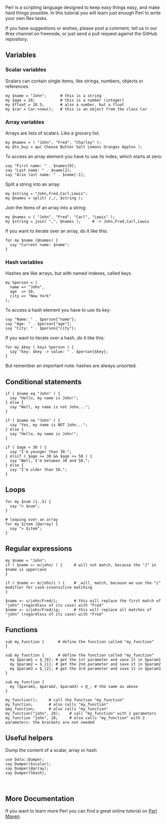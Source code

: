 Perl is a scripting language designed to keep easy things easy, and make hard things possible. In this tutorial you will learn just enough Perl to write your own Rex tasks.

If you have suggestions or wishes, please post a comment, tell us in our \#rex channel on freenode, or just send a pull request against the GitHub repository.

Variables
---------

### Scalar variables

Scalars can contain single items, like strings, numbers, objects or references.

    my $name = "John";      # this is a string
    my $age = 28;           # this is a number (integer)
    my $float = 28.5;       # also a number, but a float
    my $car = Car->new();   # this is an object from the class Car

### Array variables

Arrays are lists of scalars. Like a grocery list.

    my @names = ( "John", "Fred", "Charley" );
    my @to_buy = qw( Cheese Butter Salt Lemons Oranges Apples );

To access an array element you have to use its index, which starts at zero:

    say "First name: " . $names[0];
    say "Last name: " . $name[2];
    say "Also last name: " . $name[-1];

Split a string into an array:

    my $string = "John,Fred,Carl,Lewis";
    my @names = split( /,/, $string );

Join the items of an array into a string:

    my @names = ( "John", "Fred", "Carl", "Lewis" );
    my $string = join( ",", @names );     # -> John,Fred,Carl,Lewis

If you want to iterate over an array, do it like this:

    for my $name (@names) {
      say "Current name: $name";
    }

### Hash variables

Hashes are like arrays, but with named indexes, called keys.

    my %person = (
      name => "John",
      age  => 28,
      city => "New York"
    );

To access a hash element you have to use its key:

    say "Name: " . $person{"name"};
    say "Age: " . $person{"age"};
    say "City: " . $person{"city"};

If you want to iterate over a hash, do it like this:

    for my $key ( keys %person ) {
      say "key: $key -> value: " . $person{$key};
    }

But remember an important note: hashes are always unsorted.

Conditional statements
----------------------

    if ( $name eq "John" ) {
      say "Hello, my name is John!";
    } else {
      say "Well, my name is not John...";
    }

    if ( $name ne "John" ) {
      say "Yes, my name is NOT John...";
    } else {
      say "Hello, my name is John!";
    }

    if ( $age < 30 ) {
      say "I'm younger than 30.";
    } elsif ( $age >= 30 && $age <= 50 ) {
      say "Well, I'm between 30 and 50.";
    } else {
      say "I'm older than 50.";
    } 

Loops
-----

    for my $num (1..5) {
      say "> $num";
    }

    # looping over an array
    for my $item (@array) {
      say "> $item";
    } 

Regular expressions
-------------------

    my $name = "John";
    if ( $name =~ m/john/ ) {     # will not match, because the "J" in $name is uppercase
    }

    if ( $name =~ m/john/i ) {    # _will_ match, because we use the "i" modifier for case-insensitive matching
    }

    $name =~ s/john/Fred/i;       # this will replace the first match of "john" (regardless of its case) with "Fred"
    $name =~ s/john/Fred/ig;      # this will replace all matches of "john" (regardless of its case) with "Fred"

Functions
---------

    sub my_function {      # define the function called "my_function"
    }

    sub my_function {      # define the function called "my_function" 
      my $param1 = $_[0]; # get the 1st parameter and save it in $param1
      my $param2 = $_[1]; # get the 2nd parameter and save it in $param2
      my $param3 = $_[2]; # get the 3rd parameter and save it in $param3
    }

    sub my_function {
      my ($param1, $param2, $param3) = @_; # the same as above
    }

    my_function();     # call the function "my_function"
    my_function;       # also calls "my_function"
    &my_function;      # also calls "my_function"
    my_function("john", 28);    # call "my_function" with 2 parameters
    my_function "john", 28;     # also calls "my_function" with 2 parameters: the brackets are not needed

Useful helpers
--------------

Dump the content of a scalar, array or hash

    use Data::Dumper;
    say Dumper($scalar);
    say Dumper(@array);
    say Dumper(%hash);

 

More Documentation
------------------

If you want to learn more Perl you can find a great online tutorial on [Perl Maven](http://perlmaven.com/perl-tutorial).
